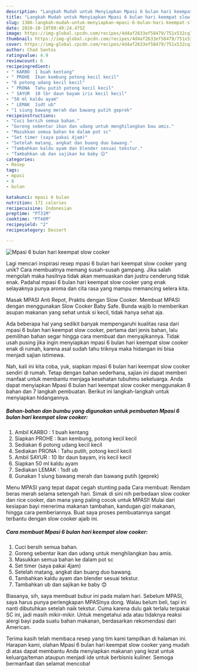 ```yaml
---
description: "Langkah Mudah untuk Menyiapkan Mpasi 6 bulan hari keempat slow cooker yang Sempurna"
title: "Langkah Mudah untuk Menyiapkan Mpasi 6 bulan hari keempat slow cooker yang Sempurna"
slug: 1386-langkah-mudah-untuk-menyiapkan-mpasi-6-bulan-hari-keempat-slow-cooker-yang-sempurna
date: 2020-10-19T09:49:24.475Z
image: https://img-global.cpcdn.com/recipes/4d4af2633ef58479/751x532cq70/mpasi-6-bulan-hari-keempat-slow-cooker-foto-resep-utama.jpg
thumbnail: https://img-global.cpcdn.com/recipes/4d4af2633ef58479/751x532cq70/mpasi-6-bulan-hari-keempat-slow-cooker-foto-resep-utama.jpg
cover: https://img-global.cpcdn.com/recipes/4d4af2633ef58479/751x532cq70/mpasi-6-bulan-hari-keempat-slow-cooker-foto-resep-utama.jpg
author: Chad Santos
ratingvalue: 4.9
reviewcount: 6
recipeingredient:
- " KARBO  1 buah kentang"
- " PROHE  Ikan kembung potong kecil kecil"
- "6 potong udang kecil kecil"
- " PRONA  Tahu putih potong kecil kecil"
- " SAYUR  10 lbr daun bayam iris kecil kecil"
- "50 ml kaldu ayam"
- " LEMAK  1sdt ub"
- "1 siung bawang merah dan bawang putih geprek"
recipeinstructions:
- "Cuci bersih semua bahan."
- "Goreng sebentar ikan dan udang untuk menghilangkan bau amis."
- "Masukkan semua bahan ke dalam pot sc"
- "Set timer (saya pakai 4jam)"
- "Setelah matang, angkat dan buang duo bawang."
- "Tambahkan kaldu ayam dan blender sesuai tekstur."
- "Tambahkan ub dan sajikan ke baby 😊"
categories:
- Resep
tags:
- mpasi
- 6
- bulan

katakunci: mpasi 6 bulan 
nutrition: 171 calories
recipecuisine: Indonesian
preptime: "PT31M"
cooktime: "PT46M"
recipeyield: "2"
recipecategory: Dessert

---
```



![Mpasi 6 bulan hari keempat slow cooker](https://img-global.cpcdn.com/recipes/4d4af2633ef58479/751x532cq70/mpasi-6-bulan-hari-keempat-slow-cooker-foto-resep-utama.jpg)

Lagi mencari inspirasi resep mpasi 6 bulan hari keempat slow cooker yang unik? Cara membuatnya memang susah-susah gampang. Jika salah mengolah maka hasilnya tidak akan memuaskan dan justru cenderung tidak enak. Padahal mpasi 6 bulan hari keempat slow cooker yang enak selayaknya punya aroma dan cita rasa yang mampu memancing selera kita.

Masak MPASI Anti Repot, Praktis dengan Slow Cooker. Membuat MPASI dengan menggunakan Slow Cooker Baby Safe. Bunda wajib lo memberikan asupan makanan yang sehat untuk si kecil, tidak hanya sehat aja.

Ada beberapa hal yang sedikit banyak mempengaruhi kualitas rasa dari mpasi 6 bulan hari keempat slow cooker, pertama dari jenis bahan, lalu pemilihan bahan segar hingga cara membuat dan menyajikannya. Tidak usah pusing jika ingin menyiapkan mpasi 6 bulan hari keempat slow cooker enak di rumah, karena asal sudah tahu triknya maka hidangan ini bisa menjadi sajian istimewa.


Nah, kali ini kita coba, yuk, siapkan mpasi 6 bulan hari keempat slow cooker sendiri di rumah. Tetap dengan bahan sederhana, sajian ini dapat memberi manfaat untuk membantu menjaga kesehatan tubuhmu sekeluarga. Anda dapat menyiapkan Mpasi 6 bulan hari keempat slow cooker menggunakan 8 bahan dan 7 langkah pembuatan. Berikut ini langkah-langkah untuk menyiapkan hidangannya.

<!--inarticleads1-->

##### Bahan-bahan dan bumbu yang digunakan untuk pembuatan Mpasi 6 bulan hari keempat slow cooker:

1. Ambil  KARBO : 1 buah kentang
1. Siapkan  PROHE : Ikan kembung, potong kecil kecil
1. Sediakan 6 potong udang kecil kecil
1. Sediakan  PRONA : Tahu putih, potong kecil kecil
1. Ambil  SAYUR : 10 lbr daun bayam, iris kecil kecil
1. Siapkan 50 ml kaldu ayam
1. Sediakan  LEMAK : 1sdt ub
1. Gunakan 1 siung bawang merah dan bawang putih (geprek)


Menu MPASI yang tepat dapat cegah stunting pada Cara membuat: Rendam beras merah selama setengah hari. Simak di sini nih perbedaan slow cooker dan rice cooker, dan mana yang paling cocok untuk MPASI! Mulai dari kesiapan bayi menerima makanan tambahan, kandugan gizi makanan, hingga cara pemberiannya. Buat saya proses pembuatannya sangat terbantu dengan slow cooker ajaib ini. 

<!--inarticleads2-->

##### Cara membuat Mpasi 6 bulan hari keempat slow cooker:

1. Cuci bersih semua bahan.
1. Goreng sebentar ikan dan udang untuk menghilangkan bau amis.
1. Masukkan semua bahan ke dalam pot sc
1. Set timer (saya pakai 4jam)
1. Setelah matang, angkat dan buang duo bawang.
1. Tambahkan kaldu ayam dan blender sesuai tekstur.
1. Tambahkan ub dan sajikan ke baby 😊


Biasanya, sih, saya membuat bubur ini pada malam hari. Sebelum MPASI, saya harus punya perlengkapan MPASInya dong. Walau belum beli, tapi ini nanti dibutuhkan setelah naik tekstur. Cuma karena dulu gak terlalu terpakai SC ini, jadi masih mikir-mikir. Untuk mengetahui ada atau tidaknya reaksi alergi bayi pada suatu bahan makanan, berdasarkan rekomendasi dari American. 

Terima kasih telah membaca resep yang tim kami tampilkan di halaman ini. Harapan kami, olahan Mpasi 6 bulan hari keempat slow cooker yang mudah di atas dapat membantu Anda menyiapkan makanan yang lezat untuk keluarga/teman ataupun menjadi ide untuk berbisnis kuliner. Semoga bermanfaat dan selamat mencoba!
